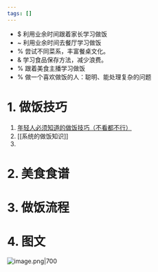 ```yaml
---
tags: []
---
```

- $ 利用业余时间跟着家长学习做饭
- ~ 利用业余时间去餐厅学习做饭
- % 尝试不同菜系，丰富餐桌文化。
- & 学习食品保存方法，减少浪费。
- % 跟着美食主播学习做饭
- % 做一个喜欢做饭的人：聪明、能处理复杂的问题
# 1. 做饭技巧
1. [年轻人必须知道的做饭技巧（不看都不行）](https://mp.weixin.qq.com/s?__biz=MzI2MTk2Mzg5Ng==&mid=2247485974&idx=1&sn=b5bf55a483342004c80e035c1d35fd3c&scene=19#wechat_redirect)
2. [[系统的做饭知识]]
3. 

# 2. 美食食谱


# 3. 做饭流程


# 4. 图文
![image.png|700](https://fig-1321973591.cos.ap-nanjing.myqcloud.com/20241115220343.png)
